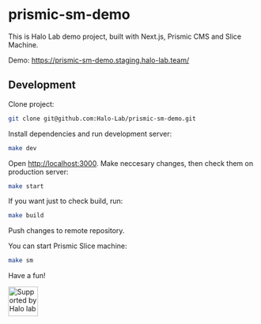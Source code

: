 # prismic-sm-demo

This is Halo Lab demo project, built with Next.js, Prismic CMS and Slice Machine.

Demo: https://prismic-sm-demo.staging.halo-lab.team/

## Development
Clone project:
```bash
git clone git@github.com:Halo-Lab/prismic-sm-demo.git
```
Install dependencies and run development server:

```bash
make dev
```
Open [http://localhost:3000](http://localhost:3000). Make neccesary changes, then check them on production server:

```bash
make start
```
If you want just to check build, run:

```bash
make build
```
Push changes to remote repository.

You can start Prismic Slice machine:
```bash
make sm
```

Have a fun!

<a href="https://www.halo-lab.com/?utm_source=github">
  <img src="https://dgestran.sirv.com/Images/supported-by-halolab.png" alt="Supported by Halo lab" height="60">
</a>


